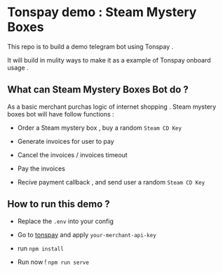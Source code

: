 # Tonspay demo : Steam Mystery Boxes

This repo is to build a demo telegram bot using Tonspay . 

It will build in mulity ways to make it as a example of Tonspay onboard usage . 

## What can Steam Mystery Boxes Bot do ? 

As a basic merchant purchas logic of internet shopping . Steam mystery boxes bot will have follow functions :

- Order a Steam mystery box , buy a random `Steam CD Key`

- Generate invoices for user to pay

- Cancel the invoices / invoices timeout

- Pay the invoices 

- Recive payment callback , and send user a random `Steam CD Key`

## How to run this demo ?

- Replace the `.env` into your config

- Go to [tonspay](https://www.tonspay.top/) and apply `your-merchant-api-key`

- run `npm install`

- Run now ! ```npm run serve```